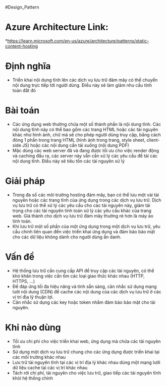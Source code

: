 #Design_Pattern 

# Azure Architecture Link: 
*https://learn.microsoft.com/en-us/azure/architecture/patterns/static-content-hosting

# Định nghĩa
- Triển khai nội dung tĩnh lên các dịch vụ lưu trữ đám mây có thể chuyển nội dung trực tiếp tới người dùng. Điều này sẽ làm giảm nhu cầu tính toán đắt đỏ

# Bài toán
- Các ứng dụng web thường chứa một số thành phần là nội dung tĩnh. Các nội dung tĩnh này có thể bao gồm các trang HTML hoặc các tài nguyên khác như hình ảnh, chữ mà sẽ cho phép người dùng truy cập, bằng cách đóng 1 phần trong trang HTML (hình ảnh trong trang, style sheet, client-side JS) hoặc các nội dung cần tải xuống (nội dung PDF)
- Mặc dùng các web server đã và đang được tối ưu cho việc render động và caching đầu ra, các server này vẫn cần xử lý các yêu cầu để tải các nội dung tĩnh. Điều này sẽ tiêu tốn các tài nguyên xử lý

# Giải pháp
- Trong đa số các môi trường hosting đám mây, bạn có thể lưu một vài tài nguyên hoặc các trang tĩnh của ứng dụng trong các dịch vụ lưu trữ. Dịch vụ lưu trữ có thể xử lý các yêu cầu cho các tài nguyên này, giảm tải trọng cho các tài nguyên tính toán xử lý các yêu cầu khác của trang web. Giá thành cho dịch vụ lưu trữ đám mây thường rẻ hơn là máy ảo tính toán.
- Khi lưu trữ một số phần của một ứng dụng trong một dịch vụ lưu trữ, yêu cầu chính liên quan đến việc triển khai ứng dụng và đảm bảo bảo mật cho các dữ liệu không dành cho người dùng ẩn danh.

# Vấn đề
- Hệ thống lưu trữ cần cung cấp API để truy cập các tài nguyên, có thể khó khăn trong việc cần tìm các loại giao thức khác nhau (HTTP, HTTPS, ...)
- Để đáp ứng tối đa hiệu năng và tính sẵn sàng, cân nhắc sử dụng mạng lưới nội dung (CDN) để cache các nội dung của các dịch vụ lưu trữ ở các vị trí địa lỹ thuận lợi.
- Cân nhắc sử dụng các key hoặc token nhằm đảm bảo bảo mật cho tài nguyên.

# Khi nào dùng
- Tối ưu chi phí cho việc triển khai web, ứng dụng mà chứa các tài nguyên tĩnh
- Sử dụng một dịch vụ lưu trữ chung cho các ứng dụng được triển khai tại các môi trường khác nhau
- Lưu trữ tài nguyên tĩnh tại các vị trí địa lý khác nhau dùng một mạng lưới dữ liệu cache tại các vị trí khác nhau
- Tách rời chi phí, tài nguyên cho việc lưu trữ, giao tiếp các tài nguyên tĩnh khỏi hệ thống chính